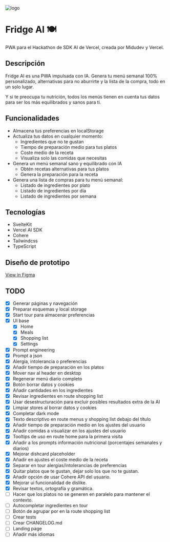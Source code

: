 ![logo](https://fridge-ai.vercel.app/card.jpg)

# Fridge AI 🍽

PWA para el Hackathon de SDK AI de Vercel, creada por Midudev y Vercel.

## Descripción

Fridge AI es una PWA impulsada con IA. Genera tu menú semanal 100% personalizado, alternativas para no aburrirte y la lista de la compra, todo en un solo lugar.

Y si te preocupa tu nutrición, todos los menús tienen en cuenta tus datos para ser los más equilibrados y sanos para ti.

## Funcionalidades

- Almacena tus preferencias en localStorage
- Actualiza tus datos en cualquier momento:
  - Ingredientes que no te gustan
  - Tiempo de preparación medio para tus platos
  - Coste medio de la receta
  - Visualiza solo las comidas que necesitas
- Genera un menú semanal sano y equilibrado con IA
  - Obtén recetas alternativas para tus platos
  - Genera la preparación para la receta
- Genera una lista de compras para tu menú semanal:
  - Listado de ingredientes por plato
  - Listado de ingredientes por día
  - Listado de ingredientes por semana

## Tecnologías

- SvelteKit
- Vercel AI SDK
- Cohere
- Tailwindcss
- TypeScript

## Diseño de prototipo

[View in Figma](https://www.figma.com/design/SYq4uQTkuRnJQl2cuccejy/Untitled?node-id=0-1&t=LO49p6sCoPetMl4e-1)

## TODO

- [x] Generar páginas y navegación
- [x] Preparar esquemas y local storage
- [x] Start tour para almacenar preferencias
- [x] UI base
  - [x] Home
  - [x] Meals
  - [x] Shopping list
  - [x] Settings
- [x] Prompt engineering
- [x] Prompt a json
- [x] Alergia, intolerancia o preferencias
- [x] Añadir tiempo de preparación en los platos
- [x] Mover nav al header en desktop
- [x] Regenerar menú diario completo
- [x] Botón borrar datos y cookies
- [x] Añadir cantidades en los ingredientes
- [x] Revisar ingredientes en route shopping list
- [x] Usar desestructuración para excluir posibles resultados extra de la AI
- [x] Limpiar stores al borrar datos y cookies
- [x] Completar dark mode
- [x] Texto descriptivo en route menus y shopping list debajo del título
- [x] Añadir tiempo de preparación medio en los ajustes del usuario
- [x] Añadir comidas a visualizar en los ajustes del usuario
- [x] Tooltips de uso en route home para la primera visita
- [x] Añadir a los prompts información nutricional (porcentajes semanales y diarios)
- [x] Mejorar dishcard placeholder
- [x] Añadir en ajustes el coste medio de la receta
- [x] Separar en tour alergias/intolerancias de preferencias
- [x] Quitar platos que te gustan, dejar solo los que no te gustan.
- [x] Añadir opción de usar Cohere API del usuario.
- [x] Mejorar ui funcionalidad de dislike.
- [x] Revisar textos, ortografía y gramática.
- [ ] Hacer que los platos no se generen en paralelo para mantener el contexto.
- [ ] Autocompletar ingredientes en tour
- [ ] Botón de agrupar por en la route shopping list
- [ ] Crear tests
- [ ] Crear CHANGELOG.md
- [ ] Landing page
- [ ] Añadir más idiomas
